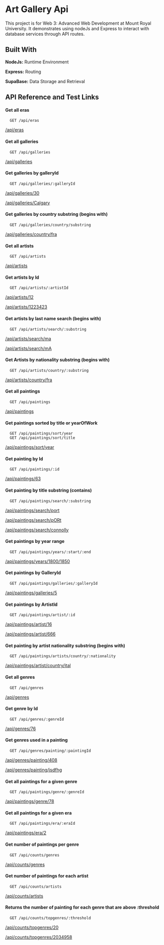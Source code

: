 
# Art Gallery Api

This project is for Web 3: Advanced Web Development at Mount Royal University. It demonstrates using nodeJs and Express to interact with database services through API routes.


## Built With

**NodeJs:** Runtime Environment

**Express:** Routing

**SupaBase:** Data Storage and Retrieval


## API Reference and Test Links

#### Get all eras

```http
  GET /api/eras
```

[/api/eras](https://glory-zinc-peripheral.glitch.me/api/eras)

#### Get all galleries

```http
  GET /api/galleries
```

[/api/galleries](https://glory-zinc-peripheral.glitch.me/api/galleries)

#### Get galleries by galleryId

```http
  GET /api/galleries/:galleryId
```

[/api/galleries/30](https://glory-zinc-peripheral.glitch.me/api/galleries/30)

[/api/galleries/Calgary](https://glory-zinc-peripheral.glitch.me/api/galleries/Calgary)

#### Get galleries by country substring (begins with)

```http
  GET /api/galleries/country/substring
```

[/api/galleries/country/fra](https://glory-zinc-peripheral.glitch.me/api/galleries/country/fra)

#### Get all artists

```http
  GET /api/artists
```

[/api/artists](https://glory-zinc-peripheral.glitch.me/api/artists)

#### Get artists by Id

```http
  GET /api/artists/:artistId
```

[/api/artists/12](https://glory-zinc-peripheral.glitch.me/api/artists/12)

[/api/artists/1223423](https://glory-zinc-peripheral.glitch.me/api/artists/1223423)

#### Get artists by last name search (begins with)

```http
  GET /api/artists/search/:substring
```

[/api/artists/search/ma](https://glory-zinc-peripheral.glitch.me/api/artists/search/ma)

[/api/artists/search/mA](https://glory-zinc-peripheral.glitch.me/api/artists/search/mA)

#### Get Artists by nationality substring (begins with)

```http
  GET /api/artists/country/:substring
```

[/api/artists/country/fra](https://glory-zinc-peripheral.glitch.me/api/artists/country/fra)

#### Get all paintings

```http
  GET /api/paintings
```

[/api/paintings](https://glory-zinc-peripheral.glitch.me/api/paintings)

#### Get paintings sorted by title or yearOfWork

```http
  GET /api/paintings/sort/year
  GET /api/paintings/sort/title
```

[/api/paintings/sort/year](https://glory-zinc-peripheral.glitch.me/api/paintings/sort/year)

#### Get painting by Id

```http
  GET /api/paintings/:id
```

[/api/paintings/63](https://glory-zinc-peripheral.glitch.me/api/paintings/63)

#### Get painting by title substring (contains)

```http
  GET /api/paintings/search/:substring
```

[/api/paintings/search/port](https://glory-zinc-peripheral.glitch.me/api/paintings/search/port)

[/api/paintings/search/pORt](https://glory-zinc-peripheral.glitch.me/api/paintings/search/pORt)

[/api/paintings/search/connolly](https://glory-zinc-peripheral.glitch.me/api/paintings/search/connolly)

#### Get paintings by year range

```http
  GET /api/paintings/years/:start/:end
```

[/api/paintings/years/1800/1850](https://glory-zinc-peripheral.glitch.me/api/paintings/years/1800/1850)

#### Get paintings by GalleryId

```http
  GET /api/paintings/galleries/:galleryId
```

[/api/paintings/galleries/5](https://glory-zinc-peripheral.glitch.me/api/paintings/galleries/5)

#### Get paintings by ArtistId

```http
  GET /api/paintings/artist/:id 
```

[/api/paintings/artist/16](https://glory-zinc-peripheral.glitch.me/api/paintings/artist/16)

[/api/paintings/artist/666](https://glory-zinc-peripheral.glitch.me/api/paintings/artist/666)

#### Get painting by artist nationality substring (begins with)

```http
  GET /api/paintings/artists/country/:nationality
```

[/api/paintings/artist/country/ital](https://glory-zinc-peripheral.glitch.me/api/paintings/artist/country/ital)

#### Get all genres

```http
  GET /api/genres
```

[/api/genres](https://glory-zinc-peripheral.glitch.me/api/genres)

#### Get genre by Id

```http
  GET /api/genres/:genreId
```

[/api/genres/76](https://glory-zinc-peripheral.glitch.me/api/genres/76)

#### Get genres used in a painting

```http
  GET /api/genres/painting/:paintingId
```

[/api/genres/painting/408](https://glory-zinc-peripheral.glitch.me/api/genres/painting/408)

[/api/genres/painting/jsdfhg](https://glory-zinc-peripheral.glitch.me/api/genres/painting/jsdfhg)

#### Get all paintings for a given genre

```http
  GET /api/paintings/genre/:genreId
```

[/api/paintings/genre/78](https://glory-zinc-peripheral.glitch.me/api/paintings/genre/78)

#### Get all paintings for a given era

```http
  GET /api/paintings/era/:eraId 
```
[/api/paintings/era/2](https://glory-zinc-peripheral.glitch.me/api/paintings/era/2)

#### Get number of paintings per genre

```http
  GET /api/counts/genres
```

[/api/counts/genres](https://glory-zinc-peripheral.glitch.me/api/counts/genres)

#### Get number of paintings for each artist

```http
  GET /api/counts/artists
```

[/api/counts/artists](https://glory-zinc-peripheral.glitch.me/api/counts/artists)

#### Returns the number of painting for each genre that are above :threshold

```http
  GET /api/counts/topgenres/:threshold
```

[/api/counts/topgenres/20](https://glory-zinc-peripheral.glitch.me/api/counts/topgenres/20)

[/api/counts/topgenres/2034958](https://glory-zinc-peripheral.glitch.me/api/counts/topgenres/2034958)


